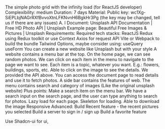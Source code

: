 The simple photo grid with the infinity load (for ReactJS developer)
Complexibility: medium
Duration: 7 days
Material:
Public key: wc1Xg-SiEPLbjNAGrRXfBvvoXtnLFKNvnH6BgkHr3Pg (the key may be changed, tell us if there are any issues)
A. I Document: Unsplash API Documentation | Free HD Photo API | Unsplash
Example page: Beautiful Free Images & Pictures | Unsplash
Requirements:
Required tech stacks:
ReactJS
Redux using Redux toolkit or use Context
Axios for request API
Vite or Webpack to build the bundle
Tailwind
Options, maybe consider using:
useQuery
useForm
You can create a new website like Unsplash but with your style
A website contains a menu bar at the top. On the home page, we can see random photos. We can click on each item in the
menu to navigate to the page we want to see. Each item is a topic, whatever you want. E.g.: flowers, buildings, sports, etc.
Able to click on the image to see the details.
We provided the API above. You can access the document page to read details and use it to fetch photos.
A side bar contains the features of web. The menu contains search and category of images (Like the original unsplash website)
Plus points:
Make a search item on the menu bar.
We have a search input on the search page, and the user can type anything to search for photos.
Lazy load for each page.
Skeleton for loading.
Able to download the image
Responsive
Advanced:
Build Recent feature - the recent pictures you selected
Build a server to sign in / sign up
Build a favorite feature

Use Shadcn-ui for ui,
